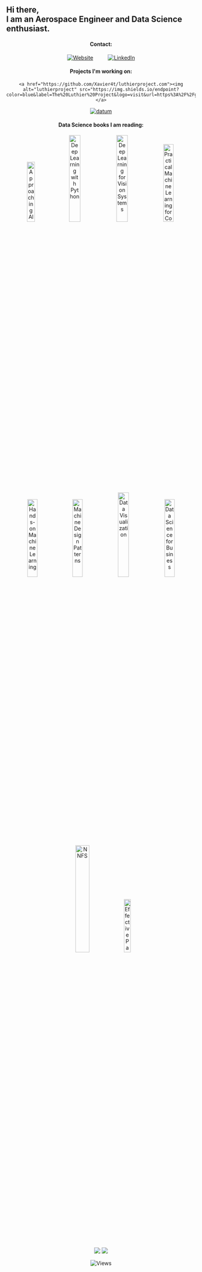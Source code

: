 
<h2>Hi there,<br>I am an Aerospace Engineer and Data Science enthusiast.</h2>
<div style="text-align:center;">
  <p>
  <h4>Contact:</h4>
  <a href="https://franciscojperez.com/"><img alt="Website" src="https://img.shields.io/website?down_color=red&down_message=in%20construction&label=franciscojperez.com&up_color=blue&up_message=online&url=http%3A%2F%2Ffranciscojperez.com%2F"></a> &nbsp&nbsp&nbsp&nbsp&nbsp&nbsp&nbsp&nbsp
  <a href="https://www.linkedin.com/in/franciscojperez-engineer/"><img alt="LinkedIn" src="https://img.shields.io/badge/LinkedIn-in-blue" ></a>
   
  </p>
  <h4>Projects I'm working on:</h4>
  
    <a href="https://github.com/Xavier4t/luthierproject.com"><img alt="luthierproject" src="https://img.shields.io/endpoint?color=blue&label=The%20Luthier%20Project&logo=visit&url=https%3A%2F%2Fgithub.com%2FXavier4t%2Fluthierproject.com"></a>
  
  <a href="https://datumaerospace.ai"><img alt="datum" src="https://img.shields.io/website?down_color=red&down_message=coming%20soon&label=Datum%20Aerospace%20&up_color=green&up_message=online&url=https%3A%2F%2Fdatumaerospace.ai%2F"></a>
  
  
  
  
 <h4>Data Science books I am reading: </h4>
 <p>
   <img alt="Approaching Almost Any ML Problem" src="https://images-na.ssl-images-amazon.com/images/I/41he7lvNPGL._SX331_BO1,204,203,200_.jpg" width="20.2%" height="20.2%">
   <img alt="Deep Learning with Python" src="https://images.manning.com/book/a/2a49d38-96e5-4bf7-8555-57f689c52ebf/Chollet-2ed-HI.png" width="24.3%" height="24.3%">	
   <img alt="Deep Learning for Vision Systems" src="https://images.manning.com/360/480/resize/book/4/bc144d6-7bd7-4e4f-80db-482b69819225/Elgendy-DLVS-HI.png" width="24.3%" height="24.3%">
   <img alt="Practical Machine Learning for Computer Vision" src="https://images-na.ssl-images-amazon.com/images/I/41nqS-BXneL._SX379_BO1,204,203,200_.jpg" width="23%" height="23%">
   <img alt="Hands-on Machine Learning" src="https://i.gr-assets.com/images/S/compressed.photo.goodreads.com/books/1571123692l/40363665.jpg" width="23%" height="23%">
   <img alt="Machine Design Patterns" src="https://i.gr-assets.com/images/S/compressed.photo.goodreads.com/books/1599583594l/55275019.jpg" width="23%" height="23%">
   <img alt="Data Visualization" src="https://i.gr-assets.com/images/S/compressed.photo.goodreads.com/books/1545849576l/39964443._SX318_.jpg" width="24%" height="24%">
   <img alt="Data Science for Business" src="https://images-na.ssl-images-amazon.com/images/I/51fftrpF8jL._SX379_BO1,204,203,200_.jpg" width="23%" height="23%">
   <img alt="NNFS" src="https://i.ytimg.com/an/G7RDn8Xtf_Y/6b3e48d3-8fe4-406f-aa59-42b24ad99816_mq.jpg?v=5e18a529" width="27%" height="27%">
   <img alt="Effective Pandas" src="https://d31ezp3r8jwmks.cloudfront.net/f1tsrrhltugwl407dhto4gvw6o6g" width="19%" height="19%">
  

  </p>
  <P>  
  <img src="https://github-readme-stats.vercel.app/api?username=Xavier4t" > 
    
  <img src="https://github-readme-stats.vercel.app/api/top-langs/?username=Xavier4t" >
  </p> 
  
  ![Views](https://komarev.com/ghpvc/?username=your-github-Xavier4t&color=lightgrey&style=flat-square)
 </div>





